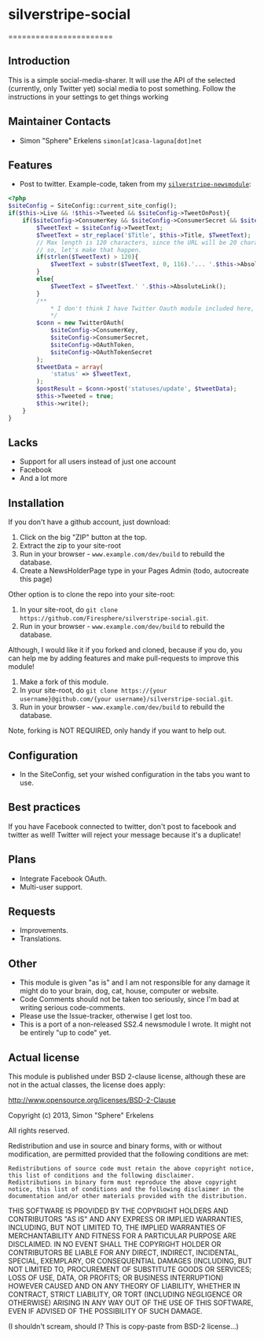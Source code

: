 # silverstripe-social
=======================

## Introduction

This is a simple social-media-sharer. It will use the API of the selected (currently, only Twitter yet) social media to post something.
Follow the instructions in your settings to get things working

## Maintainer Contacts

* Simon "Sphere" Erkelens `simon[at]casa-laguna[dot]net`

## Features

* Post to twitter. Example-code, taken from my [`silverstripe-newsmodule`](https://github.com/Firesphere/silverstripe-newsmodule):
````php
<?php	
$siteConfig = SiteConfig::current_site_config();
if($this->Live && !$this->Tweeted && $siteConfig->TweetOnPost){
	if($siteConfig->ConsumerKey && $siteConfig->ConsumerSecret && $siteConfig->OAuthToken && $siteConfig->OAuthTokenSecret){
		$TweetText = $siteConfig->TweetText;
		$TweetText = str_replace('$Title', $this->Title, $TweetText);
		// Max length is 120 characters, since the URL will be 20 characters long with t.co, 
		// so, let's make that happen.
		if(strlen($TweetText) > 120){
			$TweetText = substr($TweetText, 0, 116).'... '.$this->AbsoluteLink();
		}
		else{
			$TweetText = $TweetText.' '.$this->AbsoluteLink();
		}
		/**
			* I don't think I have Twitter Oauth module included here, do I? 
			*/
		$conn = new TwitterOAuth(
			$siteConfig->ConsumerKey,
			$siteConfig->ConsumerSecret,
			$siteConfig->OAuthToken,
			$siteConfig->OAuthTokenSecret
		);
		$tweetData = array(
			'status' => $TweetText,
		);
		$postResult = $conn->post('statuses/update', $tweetData);
		$this->Tweeted = true;
		$this->write();
	}
}
````

## Lacks

* Support for all users instead of just one account
* Facebook
* And a lot more

## Installation

If you don't have a github account, just download:
 1. Click on the big "ZIP" button at the top.
 2. Extract the zip to your site-root
 3. Run in your browser - `www.example.com/dev/build` to rebuild the database. 
 4. Create a NewsHolderPage type in your Pages Admin (todo, autocreate this page)

Other option is to clone the repo into your site-root:
 1.  In your site-root, do `git clone https://github.com/Firesphere/silverstripe-social.git`. 
 2.  Run in your browser - `www.example.com/dev/build` to rebuild the database. 

Although, I would like it if you forked and cloned, because if you do, you can help me by adding features and make pull-requests to improve this module!
 1.  Make a fork of this module.
 2.  In your site-root, do `git clone https://{your username}@github.com/{your username}/silverstripe-social.git`. 
 3.  Run in your browser - `www.example.com/dev/build` to rebuild the database. 

Note, forking is NOT REQUIRED, only handy if you want to help out.

## Configuration

* In the SiteConfig, set your wished configuration in the tabs you want to use.

## Best practices

If you have Facebook connected to twitter, don't post to facebook and twitter as well! Twitter will reject your message because it's a duplicate!

## Plans

* Integrate Facebook OAuth.
* Multi-user support.

## Requests

* Improvements.
* Translations.

## Other

* This module is given "as is" and I am not responsible for any damage it might do to your brain, dog, cat, house, computer or website.
* Code Comments should not be taken too seriously, since I'm bad at writing serious code-comments.
* Please use the Issue-tracker, otherwise I get lost too.
* This is a port of a non-released SS2.4 newsmodule I wrote. It might not be entirely "up to code" yet.

## Actual license

This module is published under BSD 2-clause license, although these are not in the actual classes, the license does apply:

http://www.opensource.org/licenses/BSD-2-Clause

Copyright (c) 2013, Simon "Sphere" Erkelens

All rights reserved.

Redistribution and use in source and binary forms, with or without modification, are permitted provided that the following conditions are met:

    Redistributions of source code must retain the above copyright notice, this list of conditions and the following disclaimer.
    Redistributions in binary form must reproduce the above copyright notice, this list of conditions and the following disclaimer in the documentation and/or other materials provided with the distribution.

THIS SOFTWARE IS PROVIDED BY THE COPYRIGHT HOLDERS AND CONTRIBUTORS "AS IS" AND ANY EXPRESS OR IMPLIED WARRANTIES, INCLUDING, BUT NOT LIMITED TO, THE IMPLIED WARRANTIES OF MERCHANTABILITY AND FITNESS FOR A PARTICULAR PURPOSE ARE DISCLAIMED. IN NO EVENT SHALL THE COPYRIGHT HOLDER OR CONTRIBUTORS BE LIABLE FOR ANY DIRECT, INDIRECT, INCIDENTAL, SPECIAL, EXEMPLARY, OR CONSEQUENTIAL DAMAGES (INCLUDING, BUT NOT LIMITED TO, PROCUREMENT OF SUBSTITUTE GOODS OR SERVICES; LOSS OF USE, DATA, OR PROFITS; OR BUSINESS INTERRUPTION) HOWEVER CAUSED AND ON ANY THEORY OF LIABILITY, WHETHER IN CONTRACT, STRICT LIABILITY, OR TORT (INCLUDING NEGLIGENCE OR OTHERWISE) ARISING IN ANY WAY OUT OF THE USE OF THIS SOFTWARE, EVEN IF ADVISED OF THE POSSIBILITY OF SUCH DAMAGE.


(I shouldn't scream, should I? This is copy-paste from BSD-2 license...)
